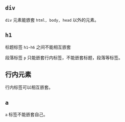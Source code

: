 ## `div`

`div` 元素能嵌套 `html, body, head` 以外的元素。



## `h1`

标题标签 `h1~h6` 之间不能相互嵌套

段落标签 `p` 只能嵌套行内标签，不能嵌套标题，段落等标签。

## 行内元素

行内标签可以相互嵌套。



## `a`

`a` 标签不能嵌套自己。



